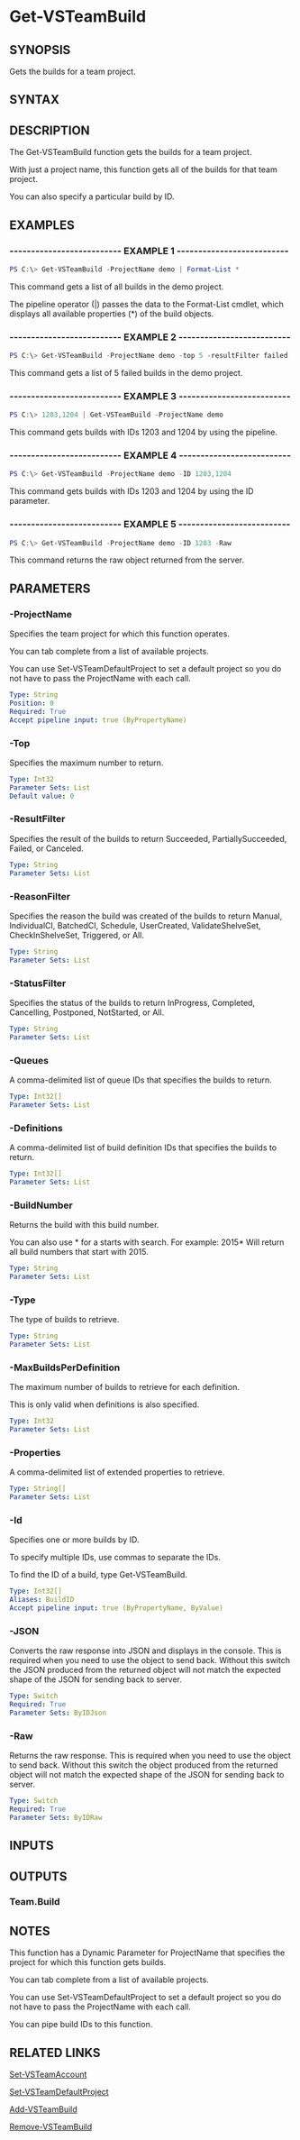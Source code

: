 


# Get-VSTeamBuild

## SYNOPSIS

Gets the builds for a team project.

## SYNTAX

## DESCRIPTION

The Get-VSTeamBuild function gets the builds for a team project.

With just a project name, this function gets all of the builds for that team project.

You can also specify a particular build by ID.

## EXAMPLES

### -------------------------- EXAMPLE 1 --------------------------

```PowerShell
PS C:\> Get-VSTeamBuild -ProjectName demo | Format-List *
```

This command gets a list of all builds in the demo project.

The pipeline operator (|) passes the data to the Format-List cmdlet, which
displays all available properties (*) of the build objects.

### -------------------------- EXAMPLE 2 --------------------------

```PowerShell
PS C:\> Get-VSTeamBuild -ProjectName demo -top 5 -resultFilter failed
```

This command gets a list of 5 failed builds in the demo project.

### -------------------------- EXAMPLE 3 --------------------------

```PowerShell
PS C:\> 1203,1204 | Get-VSTeamBuild -ProjectName demo
```

This command gets builds with IDs 1203 and 1204 by using the pipeline.

### -------------------------- EXAMPLE 4 --------------------------

```PowerShell
PS C:\> Get-VSTeamBuild -ProjectName demo -ID 1203,1204
```

This command gets builds with IDs 1203 and 1204 by using the ID parameter.

### -------------------------- EXAMPLE 5 --------------------------

```PowerShell
PS C:\> Get-VSTeamBuild -ProjectName demo -ID 1203 -Raw
```

This command returns the raw object returned from the server.

## PARAMETERS

### -ProjectName

Specifies the team project for which this function operates.

You can tab complete from a list of available projects.

You can use Set-VSTeamDefaultProject to set a default project so
you do not have to pass the ProjectName with each call.

```yaml
Type: String
Position: 0
Required: True
Accept pipeline input: true (ByPropertyName)
```

### -Top

Specifies the maximum number to return.

```yaml
Type: Int32
Parameter Sets: List
Default value: 0
```

### -ResultFilter

Specifies the result of the builds to return Succeeded, PartiallySucceeded, Failed, or Canceled.

```yaml
Type: String
Parameter Sets: List
```

### -ReasonFilter

Specifies the reason the build was created of the builds to return Manual, IndividualCI, BatchedCI, Schedule, UserCreated, ValidateShelveSet, CheckInShelveSet, Triggered, or All.

```yaml
Type: String
Parameter Sets: List
```

### -StatusFilter

Specifies the status of the builds to return InProgress, Completed, Cancelling, Postponed, NotStarted, or All.

```yaml
Type: String
Parameter Sets: List
```

### -Queues

A comma-delimited list of queue IDs that specifies the builds to return.

```yaml
Type: Int32[]
Parameter Sets: List
```

### -Definitions

A comma-delimited list of build definition IDs that specifies the builds to return.

```yaml
Type: Int32[]
Parameter Sets: List
```

### -BuildNumber

Returns the build with this build number.

You can also use * for a starts with search.
For example: 2015*
Will return all build numbers that start with 2015.

```yaml
Type: String
Parameter Sets: List
```

### -Type

The type of builds to retrieve.

```yaml
Type: String
Parameter Sets: List
```

### -MaxBuildsPerDefinition

The maximum number of builds to retrieve for each definition.

This is only valid when definitions is also specified.

```yaml
Type: Int32
Parameter Sets: List
```

### -Properties

A comma-delimited list of extended properties to retrieve.

```yaml
Type: String[]
Parameter Sets: List
```

### -Id

Specifies one or more builds by ID.

To specify multiple IDs, use commas to separate the IDs.

To find the ID of a build, type Get-VSTeamBuild.

```yaml
Type: Int32[]
Aliases: BuildID
Accept pipeline input: true (ByPropertyName, ByValue)
```

### -JSON

Converts the raw response into JSON and displays in the console. This is required when you need to use the object to send back.  Without this switch the JSON produced from the returned object will not match the expected shape of the JSON for sending back to server.

```yaml
Type: Switch
Required: True
Parameter Sets: ByIDJson
```

### -Raw

Returns the raw response. This is required when you need to use the object to send back.  Without this switch the object produced from the returned object will not match the expected shape of the JSON for sending back to server.

```yaml
Type: Switch
Required: True
Parameter Sets: ByIDRaw
```

## INPUTS

## OUTPUTS

### Team.Build

## NOTES

This function has a Dynamic Parameter for ProjectName that specifies the project for which this function gets builds.

You can tab complete from a list of available projects.

You can use Set-VSTeamDefaultProject to set a default project so you do not have to pass the ProjectName with each call.

You can pipe build IDs to this function.

## RELATED LINKS

[Set-VSTeamAccount](Set-VSTeamAccount.md)

[Set-VSTeamDefaultProject](Set-VSTeamDefaultProject.md)

[Add-VSTeamBuild](Add-VSTeamBuild.md)

[Remove-VSTeamBuild](Remove-VSTeamBuild.md)

